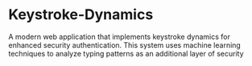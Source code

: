 # Keystroke-Dynamics
A modern web application that implements keystroke dynamics for enhanced security authentication. This system uses machine learning techniques to analyze typing patterns as an additional layer of security
